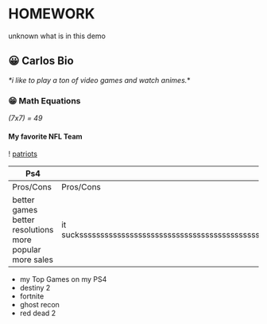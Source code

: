 # ____HOMEWORK____
unknown what is in this demo
##  :grinning: Carlos Bio 
_*i like to play a ton of video games and watch animes._* 
### :grin: Math Equations
 *(7x7) = 49*
#### My favorite NFL Team
! [patriots](https://www.google.com/imgres?imgurl=https%3A%2F%2Fstatic.clubs.nfl.com%2Fimage%2Fupload%2Fpatriots%2Flyrj8gcyuz6ojrz8ae2u.jpg&imgrefurl=https%3A%2F%2Fwww.patriots.com%2Ffans%2Fdownloads-social-profile&docid=tFpb7qnMQZoG4M&tbnid=bh5U5HzwoVjmUM%3A&vet=10ahUKEwi0_9WYiafnAhVwUN8KHT9RDpUQMwh9KAIwAg..i&w=1000&h=1000&bih=657&biw=1024&q=patriots%20logo&ved=0ahUKEwi0_9WYiafnAhVwUN8KHT9RDpUQMwh9KAIwAg&iact=mrc&uact=8)

Ps4 | Xbox
-----------| -------------
Pros/Cons  | Pros/Cons
better games better resolutions more popular more sales | it sucksssssssssssssssssssssssssssssssssssssssssssssssssssssssssssssssssssssssssssssssssssssssssssssssssssssssssssssssssssssssssssssssssssssssssssssssssssssssss

* my Top Games on my PS4
* destiny 2
* fortnite
* ghost recon
* red dead 2
   